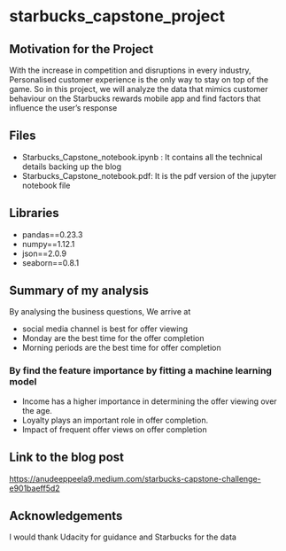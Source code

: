 # starbucks_capstone_project


## Motivation for the Project
With the increase in competition and disruptions in every industry, Personalised customer experience is the only way to stay on top of the game. So in this project, we will analyze the data that mimics customer behaviour on the Starbucks rewards mobile app and find factors that influence the user’s response

## Files

- Starbucks_Capstone_notebook.ipynb : It contains all the technical details backing up the blog
- Starbucks_Capstone_notebook.pdf: It is the pdf version of the jupyter notebook file

## Libraries

- pandas==0.23.3
- numpy==1.12.1
- json==2.0.9
- seaborn==0.8.1

  
## Summary of my analysis
By analysing the business questions, We arrive at
- social media channel is best for offer viewing
- Monday are the best time for the offer completion
- Morning periods are the best time for offer completion
### By find the feature importance by fitting a machine learning model
- Income has a higher importance in determining the offer viewing over the age.
- Loyalty plays an important role in offer completion.
- Impact of frequent offer views on offer completion

## Link to the blog post
https://anudeeppeela9.medium.com/starbucks-capstone-challenge-e901baeff5d2

## Acknowledgements
I would thank Udacity for guidance and Starbucks for the data
